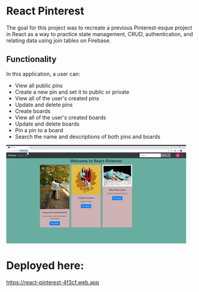 # React Pinterest

The goal for this project was to recreate a previous Pinterest-esque project in React as a way to practice state management, CRUD, authentication, and relating data using join tables on Firebase.

## Functionality
In this application, a user can: 
- View all public pins
- Create a new pin and set it to public or private
- View all of the user's created pins
- Update and delete pins
- Create boards
- View all of the user's created boards
- Update and delete boards
- Pin a pin to a board
- Search the name and descriptions of both pins and boards

![Gif of Site](Animated%20GIF-downsized.gif)

# Deployed here:
https://react-pinterest-4f3cf.web.app
